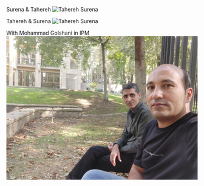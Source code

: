 Surena & Tahereh
![Tahereh Surena](2.jpg)

Tahereh & Surena
![Tahereh Surena](3.jpg)

With Mohammad Golshani in IPM
![Mohammad](IMG_20240912_133024_196.jpg)
